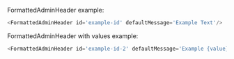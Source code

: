 FormattedAdminHeader example:

```js
<FormattedAdminHeader id='example-id' defaultMessage='Example Text'/>
```

FormattedAdminHeader with values example:

```js
<FormattedAdminHeader id='example-id-2' defaultMessage='Example {value}' values={{value: 'text with values'}}/>
```
